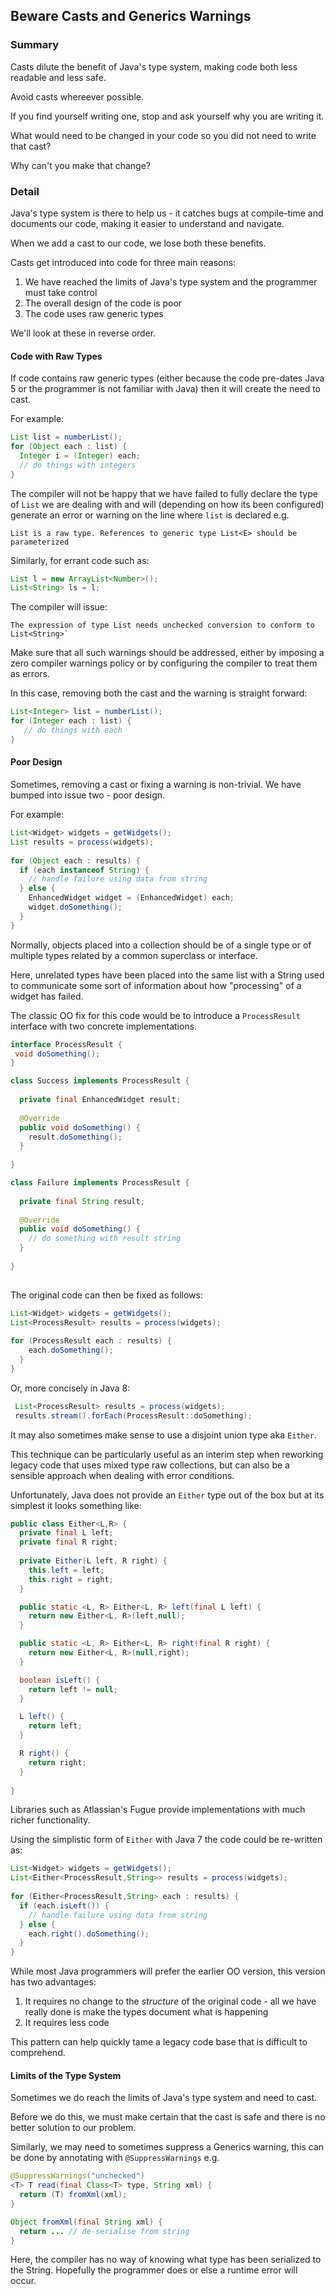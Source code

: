 ## Beware Casts and Generics Warnings

### Summary

Casts dilute the benefit of Java's type system, making code both less readable and less safe.

Avoid casts whereever possible.

If you find yourself writing one, stop and ask yourself why you are writing it. 

What would need to be changed in your code so you did not need to write that cast? 

Why can't you make that change?

### Detail

Java's type system is there to help us - it catches bugs at compile-time and documents our code, making it easier to understand and navigate.

When we add a cast to our code, we lose both these benefits.

Casts get introduced into code for three main reasons:

1. We have reached the limits of Java's type system and the programmer must take control
2. The overall design of the code is poor
3. The code uses raw generic types

We'll look at these in reverse order.

#### Code with Raw Types

If code contains raw generic types (either because the code pre-dates Java 5 or the programmer is not familiar with Java) then it will create the need to cast.

For example:

```java
List list = numberList();
for (Object each : list) {
  Integer i = (Integer) each;
  // do things with integers
}
```

The compiler will not be happy that we have failed to fully declare the type of `List` we are dealing with and will (depending on how its been configured) generate an error or warning on the line where `list` is declared e.g.

```
List is a raw type. References to generic type List<E> should be parameterized
```

Similarly, for errant code such as:

```java
List l = new ArrayList<Number>();
List<String> ls = l;
```

The compiler will issue: 

```
The expression of type List needs unchecked conversion to conform to List<String>`
```

Make sure that all such warnings should be addressed, either by imposing a zero compiler warnings policy or by configuring the compiler to treat them as errors.

In this case, removing both the cast and the warning is straight forward:

```java
List<Integer> list = numberList();
for (Integer each : list) {
   // do things with each
}
```

#### Poor Design

Sometimes, removing a cast or fixing a warning is non-trivial. We have bumped into issue two - poor design.

For example:

```java
List<Widget> widgets = getWidgets();
List results = process(widgets);
    
for (Object each : results) {
  if (each instanceof String) {
    // handle failure using data from string
  } else {
    EnhancedWidget widget = (EnhancedWidget) each;
    widget.doSomething();
  }
}
```

Normally, objects placed into a collection should be of a single type or of multiple types related by a common superclass or interface.   

Here, unrelated types have been placed into the same list with a String used to communicate some sort of information about how "processing" of a widget has failed.

The classic OO fix for this code would be to introduce a `ProcessResult` interface with two concrete implementations.

```java
interface ProcessResult {
 void doSomething(); 
}

class Success implements ProcessResult {
  
  private final EnhancedWidget result;
  
  @Override
  public void doSomething() {
    result.doSomething();
  }
  
}

class Failure implements ProcessResult {
  
  private final String result;
  
  @Override
  public void doSomething() {
    // do something with result string
  }
  
}
  
```

The original code can then be fixed as follows:

```java
List<Widget> widgets = getWidgets();
List<ProcessResult> results = process(widgets);
    
for (ProcessResult each : results) {
    each.doSomething();
  }
}
```

Or, more concisely in Java 8:

```java
 List<ProcessResult> results = process(widgets);
 results.stream().forEach(ProcessResult::doSomething); 
```

It may also sometimes make sense to use a disjoint union type aka `Either`.

This technique can be particularly useful as an interim step when reworking legacy code that uses mixed type raw collections, but can also be a sensible approach when dealing with error conditions.

Unfortunately, Java does not provide an `Either` type out of the box but at its simplest it looks something like:

```java
public class Either<L,R> {
  private final L left;
  private final R right;
  
  private Either(L left, R right) {
    this.left = left;
    this.right = right;
  }

  public static <L, R> Either<L, R> left(final L left) {
    return new Either<L, R>(left,null);
  }

  public static <L, R> Either<L, R> right(final R right) {
    return new Either<L, R>(null,right);
  }

  boolean isLeft() {
    return left != null;
  }

  L left() {
    return left;
  }

  R right() {
    return right;
  }
  
}
```

Libraries such as Atlassian's Fugue provide implementations with much richer functionality.

Using the simplistic form of `Either` with Java 7 the code could be re-written as:

```java
List<Widget> widgets = getWidgets();
List<Either<ProcessResult,String>> results = process(widgets);
    
for (Either<ProcessResult,String> each : results) {
  if (each.isLeft()) {
    // handle failure using data from string
  } else {  
    each.right().doSomething();
  }
}
```

While most Java programmers will prefer the earlier OO version, this version has two advantages:

1. It requires no change to the *structure* of the original code - all we have really done is make the types document what is happening
2. It requires less code

This pattern can help quickly tame a legacy code base that is difficult to comprehend.

#### Limits of the Type System

Sometimes we do reach the limits of Java's type system and need to cast. 

Before we do this, we must make certain that the cast is safe and there is no better solution to our problem. 

Similarly, we may need to sometimes suppress a Generics warning, this can be done by annotating with `@SuppressWarnings` e.g. 

```java
@SuppressWarnings("unchecked")
<T> T read(final Class<T> type, String xml) {
  return (T) fromXml(xml);
}

Object fromXml(final String xml) {
  return ... // de-serialise from string
}

```

Here, the compiler has no way of knowing what type has been serialized to the String. Hopefully the programmer does or else a runtime error will occur.

